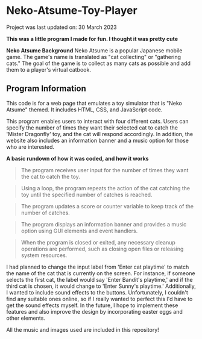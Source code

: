 # Neko-Atsume-Toy-Player
Project was last updated on: 30 March 2023

**This was a little program I made for fun. I thought it was pretty cute**

**Neko Atsume Background**
Neko Atsume is a popular Japanese mobile game. The game's name is translated as "cat collecting" or "gathering cats." The goal of the game is to collect as many cats as possible and add them to a player's virtual catbook.

## Program Information

This code is for a web page that emulates a toy simulator that is "Neko Atsume" themed. It includes HTML, CSS, and JavaScript code.

This program enables users to interact with four different cats. Users can specify the number of times they want their selected cat to catch the 'Mister Dragonfly' toy, and the cat will respond accordingly. In addition, the website also includes an information banner and a music option for those who are interested.

**A basic rundown of how it was coded, and how it works**

> The program receives user input for the number of times they want the cat to catch the toy.

> Using a loop, the program repeats the action of the cat catching the toy until the specified number of catches is reached.

> The program updates a score or counter variable to keep track of the number of catches.

> The program displays an information banner and provides a music option using GUI elements and event handlers.

> When the program is closed or exited, any necessary cleanup operations are performed, such as closing open files or releasing system resources.

I had planned to change the input label from 'Enter cat playtime' to match the name of the cat that is currently on the screen. For instance, if someone selects the first cat, the label would say 'Enter Bandit's playtime,' and if the third cat is chosen, it would change to 'Enter Sunny's playtime.' Additionally, I wanted to include sound effects to the buttons. Unfortunately, I couldn't find any suitable ones online, so if I really wanted to perfect this I'd have to get the sound effects myself. In the future, I hope to implement these features and also improve the design by incorporating easter eggs and other elements.

All the music and images used are included in this repository!
